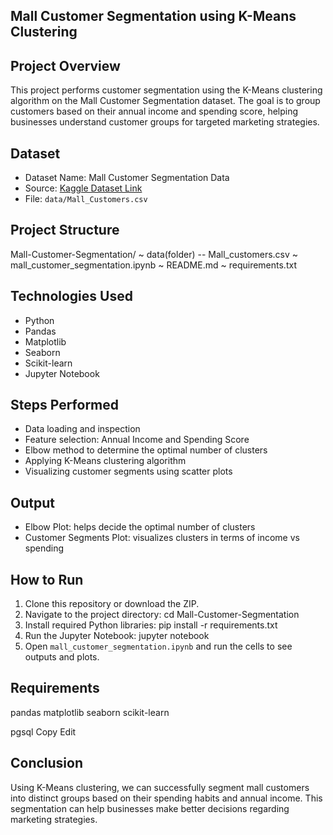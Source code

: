 ## Mall Customer Segmentation using K-Means Clustering

## Project Overview
This project performs customer segmentation using the K-Means clustering algorithm on the Mall Customer Segmentation dataset. The goal is to group customers based on their annual income and spending score, helping businesses understand customer groups for targeted marketing strategies.

## Dataset
- Dataset Name: Mall Customer Segmentation Data
- Source: [Kaggle Dataset Link](https://www.kaggle.com/datasets/vjchoudhary7/customer-segmentation-tutorial-in-python)
- File: `data/Mall_Customers.csv`

## Project Structure
Mall-Customer-Segmentation/
~ data(folder) -- Mall_customers.csv
~ mall_customer_segmentation.ipynb
~ README.md
~ requirements.txt



## Technologies Used
- Python
- Pandas
- Matplotlib
- Seaborn
- Scikit-learn
- Jupyter Notebook

## Steps Performed
- Data loading and inspection
- Feature selection: Annual Income and Spending Score
- Elbow method to determine the optimal number of clusters
- Applying K-Means clustering algorithm
- Visualizing customer segments using scatter plots

## Output
- Elbow Plot: helps decide the optimal number of clusters
- Customer Segments Plot: visualizes clusters in terms of income vs spending

## How to Run
1. Clone this repository or download the ZIP.
2. Navigate to the project directory:
cd Mall-Customer-Segmentation
3. Install required Python libraries:
pip install -r requirements.txt
4. Run the Jupyter Notebook:
jupyter notebook
5. Open `mall_customer_segmentation.ipynb` and run the cells to see outputs and plots.

## Requirements
pandas
matplotlib
seaborn
scikit-learn

pgsql
Copy
Edit

## Conclusion
Using K-Means clustering, we can successfully segment mall customers into distinct groups based on their spending habits and annual income. This segmentation can help businesses make better decisions regarding marketing strategies.
